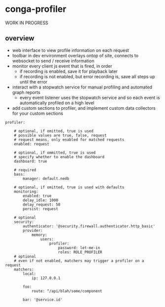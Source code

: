 conga-profiler
==============

WORK IN PROGRESS

overview
--------

- web interface to view profile information on each request
- toolbar in dev environment overlays ontop of site, connects to websocket to send / receive information
- monitor every client js event that is fired, in order
    - if recording is enabled, save it for playback later
    - if recording is not enabled, but error recording is, save all steps up until the error
- interact with a stopwatch service for manual profiling and automated graph reports
    - every event listener uses the stopwatch service and so each event is automatically profiled on a high level
- add custom sections to profiler, and implement custom data collectors for your custom sections



```
profiler:
    
    # optional, if omitted, true is used
    # possible values are true, false, request
    # request means, only enabled for matched requests
    enabled: request
    
    # optional, if ommitted, true is used
    # specify whether to enable the dashboard
    dashboard: true
    
    # required
    bass:
        manager: default.nedb
    
    # optional, if omitted, true is used with defaults
    monitoring:
        enabled: true
        delay_idle: 1000
        delay_request: 50
        persist: request
    
    # optional
    security:
        authenticator: '@security.firewall.authenticator.http_basic'
        provider:
            memory:
                users:
                    profiler:
                        password: let-me-in
                        roles: ROLE_PROFILER
    # optional
    # even if not enabled, matchers may trigger a profiler on a request
    matchers:
        local:
            ip: 127.0.0.1
        
        foo:
            route: ^/api/blah/some/component
        
        bar: '@service.id'
```
